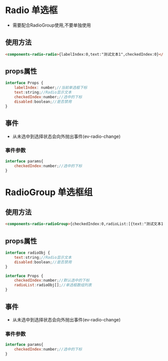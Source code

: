 # Radio 单选框

- 需要配合RadioGroup使用,不要单独使用

## 使用方法
```html
<components-radio-radio>{labelIndex:0,text:"测试文本1",checkedIndex:0}</components-radio-radio>
```
## props属性

```js
interface Props {
    labelIndex: number;//当前单选框下标
    text:string;//Radio显示文本
    checkedIndex:number;//选中的下标
    disabled:boolean;//是否禁用
}
```

## 事件

- 从未选中到选择状态会向外抛出事件(ev-radio-change)

### 事件参数

```js
interface params{
    checkedIndex:number;//选中的下标
}
```


# RadioGroup 单选框组

## 使用方法
```html
<components-radio-radioGroup>{checkedIndex:0,radioList:[{text:"测试文本1"},{text:"测试文本2"},{text:"测试文本3"}]}</components-radio-radioGroup>
```

## props属性
```js
interface radioObj {
    text:string;//Radio显示文本
    disabled:boolean;//是否禁用
}

interface Props {
    checkedIndex:number;//默认选中的下标
    radioList:radioObj[];//单选框数组列表
}

```


## 事件

- 从未选中到选择状态会向外抛出事件(ev-radio-change)

### 事件参数

```js
interface params{
    checkedIndex:number;//选中的下标
}
```